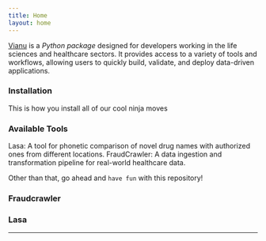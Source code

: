 ```yaml
---
title: Home
layout: home
---
```


[Vianu] is a *Python package* designed for developers working in the life sciences and healthcare sectors. 
It provides access to a variety of tools and workflows, allowing users to quickly build, validate, and deploy 
data-driven applications.

### Installation

This is how you install all of our cool ninja moves

### Available Tools

Lasa: A tool for phonetic comparison of novel drug names with authorized ones from different locations.
FraudCrawler: A data ingestion and transformation pipeline for real-world healthcare data.

Other than that, go ahead and `have fun` with this repository!

### Fraudcrawler

### Lasa


----

[Vianu]: https://github.com/open-vianu/vianu
